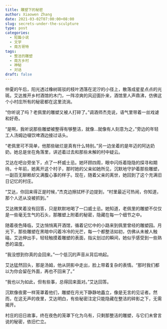 ```yaml
---
title: 雕塑下的秘密
author: Xiaowen Zhang
date: 2021-03-02T07:00:00+08:00
slug: secrets-under-the-sculpture
type: post
categories:
  - 短篇小说
  - 文学
  - 南方哥特
tags:
  - 整洁的雕塑
  - 南方乡村
  - 神秘
  - 对话
draft: false
---
```


仲夏的午后，阳光透过橡树斑驳的枝叶洒落在泥泞的小径上，散落成星星点点的光斑。艾达推开乡村酒馆的木门，一阵凉爽的风迎面扑来，酒馆里人声鼎沸，仿佛这个小村庄所有的秘密都在这里流淌。

“你听说了吗？老佩里的雕塑又被人打碎了。”调酒师杰克说，语气里带着一丝戏谑和好奇。

“是啊，我听说那些雕塑被整得有够整洁，就像...就像有人刻意为之，”旁边的年轻工人汤姆边啜饮啤酒边接过话头。

“老佩里可不简单，他那些破烂是真有什么特别。”另一边坐着的是年迈的阿达奶奶，她总是坐在角落里，讲述着过去和那些未解的村中疑云。

艾达在吧台旁坐下，点了一杯威士忌。她环顾四周，眼中闪烁着隐隐的探寻和期待。十年前，她离开这个村子，那时她的父亲如她所见，沉默地守护着那些雕塑，一副百无聊赖却又满腹心事的样子。现在，随着父亲的离世，她回到了这个充满旧日记忆的村庄。

“艾达，你回来得正是时候，”杰克边擦拭杯子边提到，“村里最近可热闹，你知道，那个人还从没被抓到。”

艾达微笑着没有回答，只是默默地喝了一口威士忌。她知道，老佩里的雕塑不仅仅是一些毫无生气的石头，那雕塑上附着的秘密，隐藏在每一个细节之中。

随着夜色降临，艾达悄悄离开酒馆，循着记忆中的小路来到佩里曾经的雕塑园。月光下，那些雕塑在黑暗中闪着冷冷的光芒，每一个都整洁如初，仿佛从未被人触碰。艾达伸出手，轻轻触摸着雕塑的表面，指尖划过的瞬间，她似乎感受到一些熟悉的温度。

“我没想到你真的会回来。”一个低沉的声音从背后响起。

艾达猛然回头，那是汤姆，他从阴影中走出，脸上带着复杂的表情。“那时我们都以为你会留在外面，再也不回来了。”

“我也以为如此，但有些事，总得回来面对。”艾达回答。

沉默像夜雾一样笼罩着他们，雕塑在月光下静静地矗立，像是无言的见证者。然而，在这无声的夜里，艾达明白，有些秘密注定只能隐藏在整洁的碎影之下，无需揭开。

村庄的旧日故事，终在夜色的笼罩下化为乌有，只剩那整洁的雕塑，与它们未曾言说的秘密，依旧伫立。